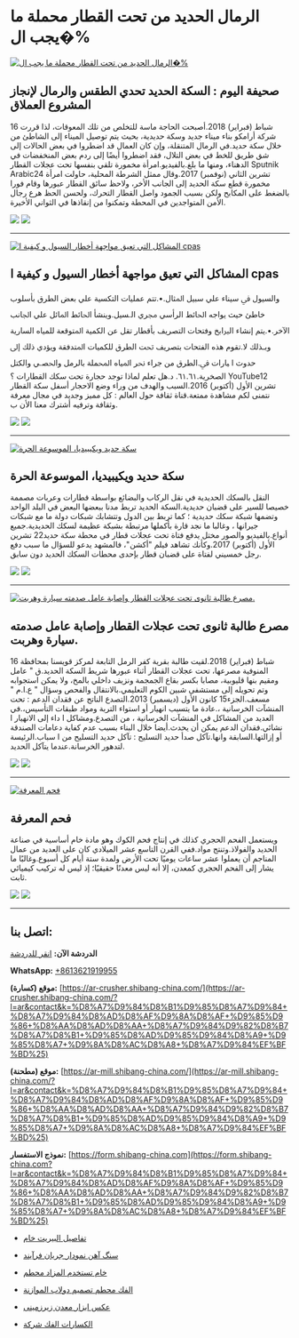 # الرمال الحديد من تحت القطار محملة ما يجب ال�%

<a href="https://swt.shibang-china.com/?l=ar&img&k=%D8%A7%D9%84%D8%B1%D9%85%D8%A7%D9%84+%D8%A7%D9%84%D8%AD%D8%AF%D9%8A%D8%AF+%D9%85%D9%86+%D8%AA%D8%AD%D8%AA+%D8%A7%D9%84%D9%82%D8%B7%D8%A7%D8%B1+%D9%85%D8%AD%D9%85%D9%84%D8%A9+%D9%85%D8%A7+%D9%8A%D8%AC%D8%A8+%D8%A7%D9%84%EF%BF%BD%25" target="_blank">![الرمال الحديد من تحت القطار محملة ما يجب ال�%](http://static.shibang-china.com/all-800x300/1344.jpg)</a>

## صحيفة اليوم : السكة الحديد تحدي الطقس والرمال لإنجاز المشروع العملاق
16 شباط (فبراير) 2018.أصبحت الحاجة ماسة للتخلص من تلك المعوقات، لذا قررت شركة أرامكو بناء ميناء جديد وسكة حديدية، بحيث يتم توصيل الميناء إلى الشاطئ من خلال سكة حديد.في الرمال المتنقلة، وإن كان العمال قد اضطروا في بعض الحالات إلى شق طريق للخط في بعض التلال، فقد اضطروا أيضًا إلى ردم بعض المنخفضات في الدهناء، ومنها ما بلغ.بالفيديو.امرأة مخمورة تلقي بنفسها تحت عجلات القطار Sputnik Arabic24 تشرين الثاني (نوفمبر) 2017.وقال ممثل الشرطة المحلية، حاولت امرأة مخمورة قطع سكة الحديد إلى الجانب الأخر، ولاحظ سائق القطار عبورها وقام فورا بالضغط على المكابح ولكن بسبب الجمود واصل القطار التحرك، ولحسن الحظ هرع رجال الأمن المتواجدين في المحطة وتمكنوا من إنقاذها في الثواني الأخيرة.


<a href="https://whatsapp.shibangsoft.com/WhatsApp.php" target="_blank" title="WhatsApp">![](http://static.shibang-china.com/icon/whatsapp.png)</a> <a href="https://swt.shibang-china.com/?l=ar&icon&k=%D8%A7%D9%84%D8%B1%D9%85%D8%A7%D9%84+%D8%A7%D9%84%D8%AD%D8%AF%D9%8A%D8%AF+%D9%85%D9%86+%D8%AA%D8%AD%D8%AA+%D8%A7%D9%84%D9%82%D8%B7%D8%A7%D8%B1+%D9%85%D8%AD%D9%85%D9%84%D8%A9+%D9%85%D8%A7+%D9%8A%D8%AC%D8%A8+%D8%A7%D9%84%EF%BF%BD%25" target="_blank">![](http://static.shibang-china.com/icon/chat-ar.png)</a>

---

<a href="https://swt.shibang-china.com/?l=ar&img&k=%D8%A7%D9%84%D8%B1%D9%85%D8%A7%D9%84+%D8%A7%D9%84%D8%AD%D8%AF%D9%8A%D8%AF+%D9%85%D9%86+%D8%AA%D8%AD%D8%AA+%D8%A7%D9%84%D9%82%D8%B7%D8%A7%D8%B1+%D9%85%D8%AD%D9%85%D9%84%D8%A9+%D9%85%D8%A7+%D9%8A%D8%AC%D8%A8+%D8%A7%D9%84%EF%BF%BD%25" target="_blank">![ﺍﻟﻤﺸﺎﻛﻞ ﺍﻟﺘﻲ ﺗﻌﻴﻖ ﻣﻮﺍﺟﻬﺔ ﺃﺧﻄﺎﺭ ﺍﻟﺴﻴﻮﻝ ﻭ ﻛﻴﻔﻴﺔ ﺍ cpas](http://static.shibang-china.com/all-800x300/1152.jpg)</a>

## ﺍﻟﻤﺸﺎﻛﻞ ﺍﻟﺘﻲ ﺗﻌﻴﻖ ﻣﻮﺍﺟﻬﺔ ﺃﺧﻄﺎﺭ ﺍﻟﺴﻴﻮﻝ ﻭ ﻛﻴﻔﻴﺔ ﺍ cpas
ﻭﺍﻟﺴﻴﻮﻝ ﰲ ﺳﻴﻨﺎﺀ ﻋﻠﻲ ﺳﺒﻴﻞ ﺍﳌﺜﺎﻝ.•.ﺗﺘﻢ ﻋﻤﻠﻴﺎﺕ ﺍﻟﺘﻜﺴﻴﺔ ﻋﻠﻲ ﺑﻌﺾ ﺍﻟﻄﺮﻕ ﺑﺄﺳﻠﻮﺏ ﺧﺎﻃﺊ ﺣﻴﺚ ﻳﻮﺍﺟﻪ ﺍﳊﺎﺋﻂ ﺍﻟﺮﺃﺳﻲ ﳎﺮﻱ ﺍﻟ.ﺴﻴﻞ.ﻭﻳﻨﺸﺄ ﺍﳊﺎﺋﻂ ﺍﳌﺎﺋﻞ ﻋﻠﻲ ﺍﳉﺎﻧﺐ ﺍﻵﺧﺮ.•.ﻳﺘﻢ ﺇﻧﺸﺎﺀ ﺍﻟﱪﺍﺑﺦ ﻭﻓﺘﺤﺎﺕ ﺍﻟﺘﺼﺮﻳﻒ ﺑﺄﻗﻄﺎﺭ ﺗﻘﻞ ﻋﻦ ﺍﻟﻜﻤﻴﺔ ﺍﳌﺘﻮﻗﻌﺔ ﻟﻠﻤﻴﺎﻩ ﺍﻟﺴﺎﺭﻳﺔ ﻭﺑـﺬﻟﻚ ﻻ.ﺗﻘﻮﻡ ﻫﺬﻩ ﺍﻟﻔﺘﺤﺎﺕ ﺑﺘﺼﺮﻳﻒ ﲢﺖ ﺍﻟﻄﺮﻕ ﻟﻠﻜﻤﻴﺎﺕ ﺍﳌﺘﺪﻓﻘﺔ ﻭﻳﺆﺩﻱ ﺫﻟﻚ ﺇﱃ ﺣﺪﻭﺙ ﺍ ﻴﺎﺭﺍﺕ ﰲ.ﺍﻟﻄﺮﻕ ﻣﻦ ﺟﺮﺍﺀ ﳓﺮ ﺍﳌﻴﺎﻩ ﺍﶈﻤﻠﺔ ﺑﺎﻟﺮﻣﻞ ﻭﺍﳊﺼ.ﻲ ﻭﺍﻟﻜﺘﻞ ﺍﻟﺼﺨﺮﻳﺔ.٦١.٦١. ﺩ.هل تعلم لماذا توجد حجارة تحت سكك القطارات ؟ YouTube12 تشرين الأول (أكتوبر) 2016.السبب والهدف من وراء وضع الاحجار أسفل سكة القطار نتمنى لكم مشاهدة ممتعة.قناة ثقافة حول العالم : كل مميز وجديد في مجال معرفة وثقافة وترفيه أشترك معنا الأن ب.


<a href="https://whatsapp.shibangsoft.com/WhatsApp.php" target="_blank" title="WhatsApp">![](http://static.shibang-china.com/icon/whatsapp.png)</a> <a href="https://swt.shibang-china.com/?l=ar&icon&k=%D8%A7%D9%84%D8%B1%D9%85%D8%A7%D9%84+%D8%A7%D9%84%D8%AD%D8%AF%D9%8A%D8%AF+%D9%85%D9%86+%D8%AA%D8%AD%D8%AA+%D8%A7%D9%84%D9%82%D8%B7%D8%A7%D8%B1+%D9%85%D8%AD%D9%85%D9%84%D8%A9+%D9%85%D8%A7+%D9%8A%D8%AC%D8%A8+%D8%A7%D9%84%EF%BF%BD%25" target="_blank">![](http://static.shibang-china.com/icon/chat-ar.png)</a>

---

<a href="https://swt.shibang-china.com/?l=ar&img&k=%D8%A7%D9%84%D8%B1%D9%85%D8%A7%D9%84+%D8%A7%D9%84%D8%AD%D8%AF%D9%8A%D8%AF+%D9%85%D9%86+%D8%AA%D8%AD%D8%AA+%D8%A7%D9%84%D9%82%D8%B7%D8%A7%D8%B1+%D9%85%D8%AD%D9%85%D9%84%D8%A9+%D9%85%D8%A7+%D9%8A%D8%AC%D8%A8+%D8%A7%D9%84%EF%BF%BD%25" target="_blank">![سكة حديد ويكيبيديا، الموسوعة الحرة](http://static.shibang-china.com/all-800x300/321.jpg)</a>

## سكة حديد ويكيبيديا، الموسوعة الحرة
النقل بالسكك الحديدية في نقل الركاب والبضائع بواسطة قطارات وعربات مصممة خصيصا للسير على قضبان حديدية.السكة الحديد تربط مدنا ببعضها البعض في البلد الواحد وتضمها شبكة سكك حديدية ؛ كما تربط بين الدول وتتشابك شبكات دولة ما مع شبكات جيرانها ، وغالبا ما نجد قارة بأكملها مرتبطة بشبكة عظيمة لسكك الحديدية.جميع أنواع.بالفيديو والصور مختل يدفع فتاة تحت عجلات قطار في محطة سكة حديد22 تشرين الأول (أكتوبر) 2017.وكأنك تشاهد فيلم &quot;أكشن&quot;، فالمشهد يدعو للسؤال ما سبب دفع رجل خمسيني لفتاة على قضبان قطار بإحدى محطات السكك الحديد دون سابق.


<a href="https://whatsapp.shibangsoft.com/WhatsApp.php" target="_blank" title="WhatsApp">![](http://static.shibang-china.com/icon/whatsapp.png)</a> <a href="https://swt.shibang-china.com/?l=ar&icon&k=%D8%A7%D9%84%D8%B1%D9%85%D8%A7%D9%84+%D8%A7%D9%84%D8%AD%D8%AF%D9%8A%D8%AF+%D9%85%D9%86+%D8%AA%D8%AD%D8%AA+%D8%A7%D9%84%D9%82%D8%B7%D8%A7%D8%B1+%D9%85%D8%AD%D9%85%D9%84%D8%A9+%D9%85%D8%A7+%D9%8A%D8%AC%D8%A8+%D8%A7%D9%84%EF%BF%BD%25" target="_blank">![](http://static.shibang-china.com/icon/chat-ar.png)</a>

---

<a href="https://swt.shibang-china.com/?l=ar&img&k=%D8%A7%D9%84%D8%B1%D9%85%D8%A7%D9%84+%D8%A7%D9%84%D8%AD%D8%AF%D9%8A%D8%AF+%D9%85%D9%86+%D8%AA%D8%AD%D8%AA+%D8%A7%D9%84%D9%82%D8%B7%D8%A7%D8%B1+%D9%85%D8%AD%D9%85%D9%84%D8%A9+%D9%85%D8%A7+%D9%8A%D8%AC%D8%A8+%D8%A7%D9%84%EF%BF%BD%25" target="_blank">![مصرع طالبة ثانوى تحت عجلات القطار وإصابة عامل صدمته سيارة وهربت.](http://static.shibang-china.com/all-800x300/679.jpg)</a>

## مصرع طالبة ثانوى تحت عجلات القطار وإصابة عامل صدمته سيارة وهربت.
16 شباط (فبراير) 2018.لقيت طالبة بقرية كفر الرمل التابعة لمركز قويسنا بمحافظة المنوفية مصرعها، تحت عجلات القطار أثناء عبورها شريط السكة الحديد.ق &quot; عامل ومقيم بنها قليوبية، مصابا بكسر بقاع الجمجمة ونزيف داخلي بالمخ، ولا يمكن استجوابه وتم تحويله إلى مستشفى شبين الكوم التعليمي.بالانتقال والفحص وسؤال &quot; ع.ا.م &quot; مسعف.الجزء15 كانون الأول (ديسمبر) 2013.اﻟﺘﺼﺪع اﻟﻨﺎﺗﺞ ﻋﻦ ﻓﻘﺪان اﻟﺪﻋﻢ : ﺗﺤﺖ اﻟﻤﻨﺸﺂت اﻟﺨﺮﺳﺎﻧﻴﺔ ،.ﻋﺎدة ﻣﺎ ﻳﺘﺴﺒﺐ اﻧﻬﻴﺎر أو اﺳﺘﻮاء اﻟﺘﺮﺑﺔ وﻣﻮاد ﻃﺒﻘﺎت اﻟﺘﺄﺳﻴﺲ،.ﻓﻲ اﻟﻌﺪﻳﺪ ﻣﻦ اﻟﻤﺸﺎﻛﻞ ﻓﻲ اﻟﻤﻨﺸﺂت اﻟﺨﺮﺳﺎﻧﻴﺔ ، ﻣﻦ اﻟﺘﺼﺪع.وﻣﺸﺎﻛﻞ ا داء إﻟﻰ اﻻﻧﻬﻴﺎر ا ﻧﺸﺎﺋﻲ.ﻓﻘﺪان اﻟﺪﻋﻢ ﻳﻤﻜﻦ أن ﻳﺤﺪث.أﻳﻀﺎ ﺧﻼل اﻟﺒﻨﺎء ﺑﺴﺒﺐ ﻋﺪم ﻛﻔﺎﻳﺔ دﻋﺎﻣﺎت اﻟﺼﻨﺪﻗﺔ أو إزاﻟﺘﻬﺎ.اﻟﺴﺎﺑﻘﺔ واﻧﻬﺎ.ﺗﺂﻛﻞ ﺻﺪأ ﺣﺪﻳﺪ اﻟﺘﺴﻠﻴﺢ : ﺗﺂﻛﻞ ﺣﺪﻳﺪ اﻟﺘﺴﻠﻴﺢ ﻣﻦ ا ﺳﺒﺎب.اﻟﺮﺋﻴﺴﺔ ﻟﺘﺪﻫﻮر اﻟﺨﺮﺳﺎﻧﺔ.ﻋﻨﺪﻣﺎ ﻳﺘﺂﻛﻞ اﻟﺤﺪﻳﺪ.


<a href="https://whatsapp.shibangsoft.com/WhatsApp.php" target="_blank" title="WhatsApp">![](http://static.shibang-china.com/icon/whatsapp.png)</a> <a href="https://swt.shibang-china.com/?l=ar&icon&k=%D8%A7%D9%84%D8%B1%D9%85%D8%A7%D9%84+%D8%A7%D9%84%D8%AD%D8%AF%D9%8A%D8%AF+%D9%85%D9%86+%D8%AA%D8%AD%D8%AA+%D8%A7%D9%84%D9%82%D8%B7%D8%A7%D8%B1+%D9%85%D8%AD%D9%85%D9%84%D8%A9+%D9%85%D8%A7+%D9%8A%D8%AC%D8%A8+%D8%A7%D9%84%EF%BF%BD%25" target="_blank">![](http://static.shibang-china.com/icon/chat-ar.png)</a>

---

<a href="https://swt.shibang-china.com/?l=ar&img&k=%D8%A7%D9%84%D8%B1%D9%85%D8%A7%D9%84+%D8%A7%D9%84%D8%AD%D8%AF%D9%8A%D8%AF+%D9%85%D9%86+%D8%AA%D8%AD%D8%AA+%D8%A7%D9%84%D9%82%D8%B7%D8%A7%D8%B1+%D9%85%D8%AD%D9%85%D9%84%D8%A9+%D9%85%D8%A7+%D9%8A%D8%AC%D8%A8+%D8%A7%D9%84%EF%BF%BD%25" target="_blank">![فحم المعرفة](http://static.shibang-china.com/all-800x300/338.jpg)</a>

## فحم المعرفة
ويستعمل الفحم الحجري كذلك في إنتاج فحم الكوك وهو مادة خام أساسية في صناعة الحديد والفولاذ.وتنتج مواد.ففي القرن التاسع عشر الميلادي كان على العديد من عمال المناجم أن يعملوا عشر ساعات يوميًا تحت الأرض ولمدة ستة أيام كل أسبوع.وغالبًا ما يشار إلى الفحم الحجري كمعدن، إلا أنه ليس معدنًا حقيقيًا؛ إذ ليس له تركيب كيميائي ثابت.

<a href="https://whatsapp.shibangsoft.com/WhatsApp.php" target="_blank" title="WhatsApp">![](http://static.shibang-china.com/icon/whatsapp.png)</a> <a href="https://swt.shibang-china.com/?l=ar&icon&k=%D8%A7%D9%84%D8%B1%D9%85%D8%A7%D9%84+%D8%A7%D9%84%D8%AD%D8%AF%D9%8A%D8%AF+%D9%85%D9%86+%D8%AA%D8%AD%D8%AA+%D8%A7%D9%84%D9%82%D8%B7%D8%A7%D8%B1+%D9%85%D8%AD%D9%85%D9%84%D8%A9+%D9%85%D8%A7+%D9%8A%D8%AC%D8%A8+%D8%A7%D9%84%EF%BF%BD%25" target="_blank">![](http://static.shibang-china.com/icon/chat-ar.png)</a>

---
## اتصل بنا:

**الدردشة الآن:** [انقر للدردشة](https://swt.shibang-china.com?l=ar&contact&k=%D8%A7%D9%84%D8%B1%D9%85%D8%A7%D9%84+%D8%A7%D9%84%D8%AD%D8%AF%D9%8A%D8%AF+%D9%85%D9%86+%D8%AA%D8%AD%D8%AA+%D8%A7%D9%84%D9%82%D8%B7%D8%A7%D8%B1+%D9%85%D8%AD%D9%85%D9%84%D8%A9+%D9%85%D8%A7+%D9%8A%D8%AC%D8%A8+%D8%A7%D9%84%EF%BF%BD%25)

**WhatsApp:**  [+8613621919955](https://whatsapp.shibangsoft.com/WhatsApp.php)

**موقع (كسارة):** [https://ar-crusher.shibang-china.com/](https://ar-crusher.shibang-china.com/?l=ar&contact&k=%D8%A7%D9%84%D8%B1%D9%85%D8%A7%D9%84+%D8%A7%D9%84%D8%AD%D8%AF%D9%8A%D8%AF+%D9%85%D9%86+%D8%AA%D8%AD%D8%AA+%D8%A7%D9%84%D9%82%D8%B7%D8%A7%D8%B1+%D9%85%D8%AD%D9%85%D9%84%D8%A9+%D9%85%D8%A7+%D9%8A%D8%AC%D8%A8+%D8%A7%D9%84%EF%BF%BD%25)

**موقع (مطحنة):** [https://ar-mill.shibang-china.com/](https://ar-mill.shibang-china.com/?l=ar&contact&k=%D8%A7%D9%84%D8%B1%D9%85%D8%A7%D9%84+%D8%A7%D9%84%D8%AD%D8%AF%D9%8A%D8%AF+%D9%85%D9%86+%D8%AA%D8%AD%D8%AA+%D8%A7%D9%84%D9%82%D8%B7%D8%A7%D8%B1+%D9%85%D8%AD%D9%85%D9%84%D8%A9+%D9%85%D8%A7+%D9%8A%D8%AC%D8%A8+%D8%A7%D9%84%EF%BF%BD%25)

**نموذج الاستفسار:** [https://form.shibang-china.com](https://form.shibang-china.com?l=ar&contact&k=%D8%A7%D9%84%D8%B1%D9%85%D8%A7%D9%84+%D8%A7%D9%84%D8%AD%D8%AF%D9%8A%D8%AF+%D9%85%D9%86+%D8%AA%D8%AD%D8%AA+%D8%A7%D9%84%D9%82%D8%B7%D8%A7%D8%B1+%D9%85%D8%AD%D9%85%D9%84%D8%A9+%D9%85%D8%A7+%D9%8A%D8%AC%D8%A8+%D8%A7%D9%84%EF%BF%BD%25)

* [تفاصيل البيريت خام](../22/%D8%AA%D9%81%D8%A7%D8%B5%D9%8A%D9%84%20%D8%A7%D9%84%D8%A8%D9%8A%D8%B1%D9%8A%D8%AA%20%D8%AE%D8%A7%D9%85.md)

* [سنگ آهن نمودار جریان فرآیند](../22/%D8%B3%D9%86%DA%AF%20%D8%A2%D9%87%D9%86%20%D9%86%D9%85%D9%88%D8%AF%D8%A7%D8%B1%20%D8%AC%D8%B1%DB%8C%D8%A7%D9%86%20%D9%81%D8%B1%D8%A2%DB%8C%D9%86%D8%AF.md)

* [خام تستخدم المزاد محطم](../22/%D8%AE%D8%A7%D9%85%20%D8%AA%D8%B3%D8%AA%D8%AE%D8%AF%D9%85%20%D8%A7%D9%84%D9%85%D8%B2%D8%A7%D8%AF%20%D9%85%D8%AD%D8%B7%D9%85.md)

* [الفك محطم تصميم دولاب الموازنة](../25/%D8%A7%D9%84%D9%81%D9%83%20%D9%85%D8%AD%D8%B7%D9%85%20%D8%AA%D8%B5%D9%85%D9%8A%D9%85%20%D8%AF%D9%88%D9%84%D8%A7%D8%A8%20%D8%A7%D9%84%D9%85%D9%88%D8%A7%D8%B2%D9%86%D8%A9.md)

* [عکس ابزار معدن زیرزمینی](../21/%D8%B9%DA%A9%D8%B3%20%D8%A7%D8%A8%D8%B2%D8%A7%D8%B1%20%D9%85%D8%B9%D8%AF%D9%86%20%D8%B2%DB%8C%D8%B1%D8%B2%D9%85%DB%8C%D9%86%DB%8C.md)

* [الكسارات الفك شركة](../24/%D8%A7%D9%84%D9%83%D8%B3%D8%A7%D8%B1%D8%A7%D8%AA%20%D8%A7%D9%84%D9%81%D9%83%20%D8%B4%D8%B1%D9%83%D8%A9.md)